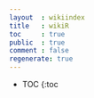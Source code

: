 ```yaml
---
layout  : wikiindex 
title   : wikiR
toc     : true
public  : true
comment : false
regenerate: true
---
```


* TOC
{:toc
